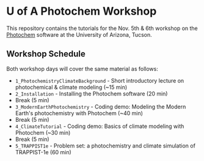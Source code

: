 # U of A Photochem Workshop

This repository contains the tutorials for the Nov. 5th & 6th workshop on the [Photochem](https://github.com/Nicholaswogan/photochem) software at the University of Arizona, Tucson.

## Workshop Schedule

Both workshop days will cover the same material as follows:

- `1_PhotochemistryClimateBackground` - Short introductory lecture on photochemical & climate modeling (~15 min)
- `2_Installation` - Installing the Photochem software (20 min)
- Break (5 min)
- `3_ModernEarthPhotochemistry` - Coding demo: Modeling the Modern Earth's photochemistry with Photochem (~40 min)
- Break (5 min)
- `4_ClimateTutorial` - Coding demo: Basics of climate modeling with Photochem (~30 min)
- Break (5 min)
- `5_TRAPPIST1e` - Problem set: a photochemistry and climate simulation of TRAPPIST-1e (60 min)
  